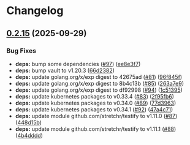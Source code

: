 # Changelog

## [0.2.15](https://github.com/camaeel/vault-autounseal-operator/compare/v0.2.14...v0.2.15) (2025-09-29)


### Bug Fixes

* **deps:** bump some dependencies ([#97](https://github.com/camaeel/vault-autounseal-operator/issues/97)) ([ee8e3f7](https://github.com/camaeel/vault-autounseal-operator/commit/ee8e3f75cb1df40ee27ca95a8d2278fc16663261))
* **deps:** bump vault to v1.20.3 ([66d2382](https://github.com/camaeel/vault-autounseal-operator/commit/66d2382a091e7e9d3287e5fa8282ecb5db4c63f9))
* **deps:** update golang.org/x/exp digest to 42675ad ([#81](https://github.com/camaeel/vault-autounseal-operator/issues/81)) ([96f845f](https://github.com/camaeel/vault-autounseal-operator/commit/96f845f0685098668e316913798ce847ee1d156a))
* **deps:** update golang.org/x/exp digest to 8b4c13b ([#85](https://github.com/camaeel/vault-autounseal-operator/issues/85)) ([263a7e9](https://github.com/camaeel/vault-autounseal-operator/commit/263a7e9cc1fdd30f778a6091e7b06d1a9c1b018c))
* **deps:** update golang.org/x/exp digest to df92998 ([#94](https://github.com/camaeel/vault-autounseal-operator/issues/94)) ([1c51395](https://github.com/camaeel/vault-autounseal-operator/commit/1c51395196234851ffc4dbed362cdd8981f45617))
* **deps:** update kubernetes packages to v0.33.4 ([#83](https://github.com/camaeel/vault-autounseal-operator/issues/83)) ([2f95fb6](https://github.com/camaeel/vault-autounseal-operator/commit/2f95fb6830acdde699fbec757786182a0c61c7ca))
* **deps:** update kubernetes packages to v0.34.0 ([#89](https://github.com/camaeel/vault-autounseal-operator/issues/89)) ([77d3963](https://github.com/camaeel/vault-autounseal-operator/commit/77d3963113d03dbf30bdc7f8bdf897634038a2cc))
* **deps:** update kubernetes packages to v0.34.1 ([#92](https://github.com/camaeel/vault-autounseal-operator/issues/92)) ([47a4c71](https://github.com/camaeel/vault-autounseal-operator/commit/47a4c71e5b1a6147a0298d81a1be30ddc22fd9b6))
* **deps:** update module github.com/stretchr/testify to v1.11.0 ([#87](https://github.com/camaeel/vault-autounseal-operator/issues/87)) ([448d15b](https://github.com/camaeel/vault-autounseal-operator/commit/448d15b179ce2125b7c50937e90bc536d72b6d29))
* **deps:** update module github.com/stretchr/testify to v1.11.1 ([#88](https://github.com/camaeel/vault-autounseal-operator/issues/88)) ([4b4dddd](https://github.com/camaeel/vault-autounseal-operator/commit/4b4dddda08b1b73bcd648c6c7428e3f0e8d4b676))
